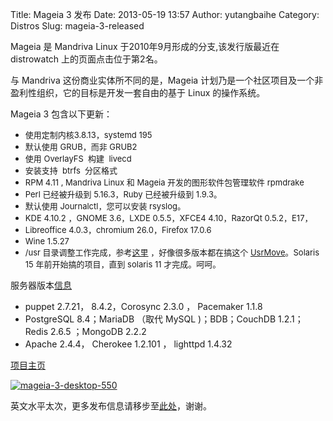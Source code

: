 Title: Mageia 3 发布
Date: 2013-05-19 13:57
Author: yutangbaihe
Category: Distros
Slug: mageia-3-released

Mageia 是 Mandriva Linux 于2010年9月形成的分支,该发行版最近在
distrowatch 上的页面点击位于第2名。

与 Mandriva 这份商业实体所不同的是，Mageia
计划乃是一个社区项目及一个非盈利性组织，它的目标是开发一套自由的基于
Linux 的操作系统。

Mageia 3 包含以下更新：

-   <span style="font-size: 13px;">使用定制内核3.8.13，systemd
    195</span>
-   <span style="font-size: 13px;">默认使用 GRUB，而非 GRUB2</span>
-   <span style="font-size: 13px;">使用 OverlayFS  构建  livecd</span>
-   <span style="font-size: 13px;">安装支持  btrfs  分区格式</span>
-   <span style="font-size: 13px;"><span style="font-size: 13px;">RPM
    4.11 , Mandriva Linux 和 Mageia 开发的图形软件包管理软件
    rpmdrake</span></span>
-   <span style="font-size: 13px;">Perl 已经被升级到 5.16.3，Ruby
    已经被升级到 1.9.3。</span>
-   <span style="font-size: 13px;">默认使用 Journalctl，您可以安装
    rsyslog。</span>
-   <span style="font-size: 13px;">KDE 4.10.2 ，GNOME 3.6，LXDE
    0.5.5，XFCE4 4.10，RazorQt 0.5.2，E17，</span>
-   <span style="font-size: 13px;">Libreoffice 4.0.3，chromium
    26.0，Firefox 17.0.6</span>
-   <span style="font-size: 13px;">Wine 1.5.27</span>
-   <span style="font-size: 13px;">/usr
    目录调整工作完成，参考[这里](https://wiki.mageia.org/en/Feature:UsrMove)
    ，好像很多版本都在搞这个
    [UsrMove](http://www.freedesktop.org/wiki/Software/systemd/TheCaseForTheUsrMerge)。Solaris
    15 年前开始搞的项目，直到 solaris 11 才完成。呵呵。</span>

服务器版本[信息](https://www.mageia.org/zh-cn/for-server/)

-   puppet 2.7.21， 8.4.2，Corosync 2.3.0 ， Pacemaker 1.1.8
-   PostgreSQL 8.4；MariaDB （取代 MySQL )；BDB；CouchDB 1.2.1； Redis
    2.6.5 ；MongoDB 2.2.2
-   Apache 2.4.4， Cherokee 1.2.101 ， lighttpd 1.4.32

[项目主页](https://www.mageia.org/zh-cn/)

[![](http://lt-file.b0.upaiyun.com/files/2013/05/mageia-3-desktop-5502.png "mageia-3-desktop-550")](http://lt-file.b0.upaiyun.com/files/2013/05/mageia-3-desktop-5502.png)

英文水平太次，更多发布信息请移步至[此处](https://wiki.mageia.org/en/Mageia_3_Release_Notes)，谢谢。
